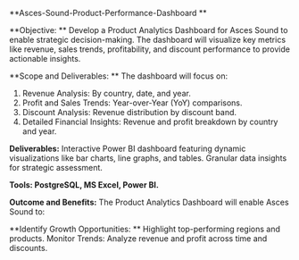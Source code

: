 **Asces-Sound-Product-Performance-Dashboard **

**Objective: **
Develop a Product Analytics Dashboard for Asces Sound to enable strategic decision-making. The dashboard will visualize key metrics like revenue, sales trends, profitability, and discount performance to provide actionable insights.

**Scope and Deliverables: **
The dashboard will focus on:
1. Revenue Analysis: By country, date, and year.
2. Profit and Sales Trends: Year-over-Year (YoY) comparisons.
3. Discount Analysis: Revenue distribution by discount band.
4. Detailed Financial Insights: Revenue and profit breakdown by country and year.

**Deliverables:**
Interactive Power BI dashboard featuring dynamic visualizations like bar charts, line graphs, and tables.
Granular data insights for strategic assessment.

**Tools: PostgreSQL, MS Excel, Power BI.**

**Outcome and Benefits:** 
The Product Analytics Dashboard will enable Asces Sound to:

**Identify Growth Opportunities: ** Highlight top-performing regions and products.
Monitor Trends: Analyze revenue and profit across time and discounts.
